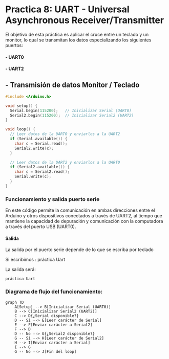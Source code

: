 # Practica 8: UART - Universal Asynchronous Receiver/Transmitter

El objetivo de esta práctica es aplicar el cruce entre un teclado y un monitor, lo qual se transmitan los datos especializando los siguientes puertos:

#### - UART0
#### - UART2

## - Transmisión de datos Monitor / Teclado

```c++
#include <Arduino.h>

void setup() {
  Serial.begin(115200);   // Inicializar Serial (UART0)
  Serial2.begin(115200);  // Inicializar Serial2 (UART2)
}

void loop() {
  // Leer datos de la UART0 y enviarlos a la UART2
  if (Serial.available()) {
    char c = Serial.read();
    Serial2.write(c);
  }

  // Leer datos de la UART2 y enviarlos a la UART0
  if (Serial2.available()) {
    char c = Serial2.read();
    Serial.write(c);
  }
}
```

### Funcionamiento y salida puerto serie

En este código permite la comunicación en ambas direcciones entre el Arduino y otros dispositivos conectados a través de UART2, al tiempo que mantiene la capacidad de depuración y comunicación con la computadora a través del puerto USB (UART0). 


#### Salida

La salida por el puerto serie depende de lo que se escriba por teclado 

Si escribimos : práctica Uart

La salida será:

```
práctica Uart
```

### Diagrama de flujo del funcionamiento: 

```mermaid
graph TD
    A[Setup] --> B[Inicializar Serial (UART0)]
    B --> C[Inicializar Serial2 (UART2)]
    C --> D{¿Serial disponible?}
    D -- Sí --> E[Leer carácter de Serial]
    E --> F[Enviar carácter a Serial2]
    F --> D
    D -- No --> G{¿Serial2 disponible?}
    G -- Sí --> H[Leer carácter de Serial2]
    H --> I[Enviar carácter a Serial]
    I --> G
    G -- No --> J[Fin del loop]

```